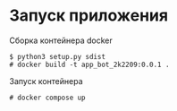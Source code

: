 # Запуск приложения

Сборка контейнера docker

    $ python3 setup.py sdist
    # docker build -t app_bot_2k2209:0.0.1 .

Запуск контейнера

    # docker compose up